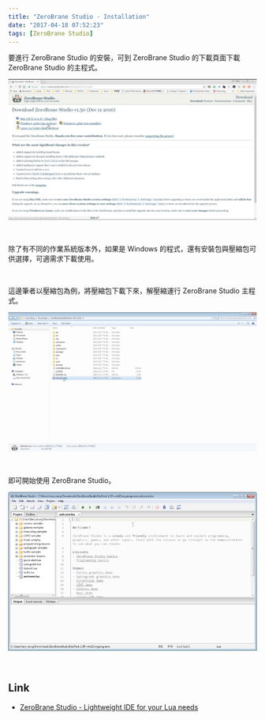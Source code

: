```yaml
---
title: "ZeroBrane Studio - Installation"
date: "2017-04-18 07:52:23"
tags: [ZeroBrane Studio]
---
```



要進行 ZeroBrane Studio 的安裝，可到 ZeroBrane Studio 的下載頁面下載 ZeroBrane Studio 的主程式。  

<!-- More -->

![1.png](1.png)

<br/>


除了有不同的作業系統版本外，如果是 Windows 的程式，還有安裝包與壓縮包可供選擇，可適需求下載使用。 

<br/>


這邊筆者以壓縮包為例，將壓縮包下載下來，解壓縮運行 ZeroBrane Studio 主程式。   

![2.png](2.png)

<br/>


即可開始使用 ZeroBrane Studio。  

![3.png](3.png)

<br/>


Link
----
* [ZeroBrane Studio - Lightweight IDE for your Lua needs](https://studio.zerobrane.com/)
